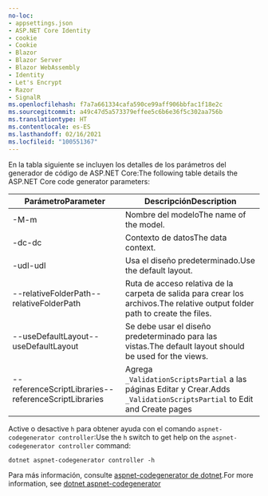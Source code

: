 ```yaml
---
no-loc:
- appsettings.json
- ASP.NET Core Identity
- cookie
- Cookie
- Blazor
- Blazor Server
- Blazor WebAssembly
- Identity
- Let's Encrypt
- Razor
- SignalR
ms.openlocfilehash: f7a7a661334cafa590ce99aff906bbfac1f18e2c
ms.sourcegitcommit: a49c47d5a573379effee5c6b6e36f5c302aa756b
ms.translationtype: HT
ms.contentlocale: es-ES
ms.lasthandoff: 02/16/2021
ms.locfileid: "100551367"
---
```

<span data-ttu-id="0af24-101">En la tabla siguiente se incluyen los detalles de los parámetros del generador de código de ASP.NET Core:</span><span class="sxs-lookup"><span data-stu-id="0af24-101">The following table details the ASP.NET Core code generator parameters:</span></span>

| <span data-ttu-id="0af24-102">Parámetro</span><span class="sxs-lookup"><span data-stu-id="0af24-102">Parameter</span></span>               | <span data-ttu-id="0af24-103">Descripción</span><span class="sxs-lookup"><span data-stu-id="0af24-103">Description</span></span>|
| ----------------- | ------------ |
| <span data-ttu-id="0af24-104">-M</span><span class="sxs-lookup"><span data-stu-id="0af24-104">-m</span></span>  | <span data-ttu-id="0af24-105">Nombre del modelo</span><span class="sxs-lookup"><span data-stu-id="0af24-105">The name of the model.</span></span> |
| <span data-ttu-id="0af24-106">-dc</span><span class="sxs-lookup"><span data-stu-id="0af24-106">-dc</span></span>  | <span data-ttu-id="0af24-107">Contexto de datos</span><span class="sxs-lookup"><span data-stu-id="0af24-107">The data context.</span></span> |
| <span data-ttu-id="0af24-108">-udl</span><span class="sxs-lookup"><span data-stu-id="0af24-108">-udl</span></span> | <span data-ttu-id="0af24-109">Usa el diseño predeterminado.</span><span class="sxs-lookup"><span data-stu-id="0af24-109">Use the default layout.</span></span> |
| <span data-ttu-id="0af24-110">--relativeFolderPath</span><span class="sxs-lookup"><span data-stu-id="0af24-110">--relativeFolderPath</span></span> | <span data-ttu-id="0af24-111">Ruta de acceso relativa de la carpeta de salida para crear los archivos.</span><span class="sxs-lookup"><span data-stu-id="0af24-111">The relative output folder path to create the files.</span></span> |
| <span data-ttu-id="0af24-112">--useDefaultLayout</span><span class="sxs-lookup"><span data-stu-id="0af24-112">--useDefaultLayout</span></span> | <span data-ttu-id="0af24-113">Se debe usar el diseño predeterminado para las vistas.</span><span class="sxs-lookup"><span data-stu-id="0af24-113">The default layout should be used for the views.</span></span> |
| <span data-ttu-id="0af24-114">--referenceScriptLibraries</span><span class="sxs-lookup"><span data-stu-id="0af24-114">--referenceScriptLibraries</span></span> | <span data-ttu-id="0af24-115">Agrega `_ValidationScriptsPartial` a las páginas Editar y Crear.</span><span class="sxs-lookup"><span data-stu-id="0af24-115">Adds `_ValidationScriptsPartial` to Edit and Create pages</span></span> |

<span data-ttu-id="0af24-116">Active o desactive `h` para obtener ayuda con el comando `aspnet-codegenerator controller`:</span><span class="sxs-lookup"><span data-stu-id="0af24-116">Use the `h` switch to get help on the `aspnet-codegenerator controller` command:</span></span>

```dotnetcli
dotnet aspnet-codegenerator controller -h
```

<span data-ttu-id="0af24-117">Para más información, consulte [aspnet-codegenerator de dotnet](xref:fundamentals/tools/dotnet-aspnet-codegenerator).</span><span class="sxs-lookup"><span data-stu-id="0af24-117">For more information, see [dotnet aspnet-codegenerator](xref:fundamentals/tools/dotnet-aspnet-codegenerator)</span></span>
